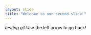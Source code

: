 ```yaml
---
layout: slide
title: "Welcome to our second slide!"
---
```

_testing git_
Use the left arrow to go back!
